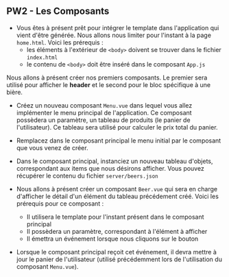## PW2 - Les Composants

* Vous êtes à présent prêt pour intégrer le template dans l'application qui vient d'être générée. Nous allons nous limiter pour l'instant à la page `home.html`. Voici les prérequis :
    * les éléments à l'extérieur de `<body>` doivent se trouver dans le fichier `index.html`
    * le contenu de `<body>` doit être inséré dans le composant `App.js`

Nous allons à présent créer nos premiers composants. Le premier sera utilisé pour afficher le **header** et le second pour le bloc spécifique à une bière.

* Créez un nouveau composant `Menu.vue` dans lequel vous allez implémenter le menu principal de l'application. Ce composant possèdera un paramètre, un tableau de produits (le panier de l'utilisateur). Ce tableau sera utilisé pour calculer le prix total du panier.

* Remplacez dans le composant principal le menu initial par le composant que vous venez de créer.

* Dans le composant principal, instanciez un nouveau tableau d'objets, correspondant aux items que nous désirons afficher. Vous pouvez récupérer le contenu du fichier `server/beers.json`

* Nous allons à présent créer un composant `Beer.vue` qui sera en charge d'afficher le détail d'un élément du tableau précédement créé. Voici les prérequis pour ce composant :
    * Il utilisera le template pour l'instant présent dans le composant principal
    * Il possèdera un paramètre, correspondant à l'élément à afficher
    * Il émettra un événement lorsque nous cliquons sur le bouton

* Lorsque le composant principal reçoit cet événement, il devra mettre à jour le panier de l'utilisateur (utilisé précédemment lors de l'utilisation du composant `Menu.vue`).
